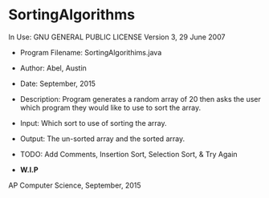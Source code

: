  # SortingAlgorithms

 In Use: GNU GENERAL PUBLIC LICENSE Version 3, 29 June 2007

 * Program Filename: 	SortingAlgorithims.java
 * Author: 				Abel, Austin
 * Date: 				September, 2015
 * Description: 		Program generates a random array of 20 then asks the user which program they would like to use to sort 							the array.
 * Input: 				Which sort to use of sorting the array.
 * Output: 				The un-sorted array and the sorted array.
 
 * TODO: 				Add Comments, Insertion Sort, Selection Sort, & Try Again
 * **W.I.P**

 AP Computer Science, September, 2015
